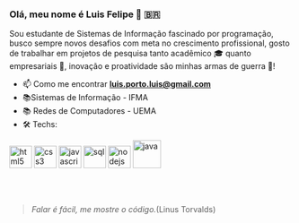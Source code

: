 ### Olá, meu nome é Luis Felipe 👋 :brazil:

Sou estudante de Sistemas de Informação fascinado por programação, busco sempre novos desafios com meta no crescimento profissional, gosto de trabalhar em projetos de pesquisa tanto acadêmico 🎓 quanto empresariais 💼, inovação e proatividade são minhas armas de guerra 🚀!

- 📫 Como me encontrar **luis.porto.luis@gmail.com**
- 📚Sistemas de Informação - IFMA
- 📚 Redes de Computadores - UEMA
- 🛠 Techs: 
<p align="left">
<img src="https://upload.wikimedia.org/wikipedia/commons/thumb/6/61/HTML5_logo_and_wordmark.svg/1200px-HTML5_logo_and_wordmark.svg.png" alt="html5"  width="40" height="40"/>
<img src="https://cdn.icon-icons.com/icons2/2415/PNG/512/css_original_wordmark_logo_icon_146576.png" alt="css3"  width="40" height="40"/>
<img src="https://cdn.icon-icons.com/icons2/2108/PNG/512/javascript_icon_130900.png" alt="javascript" width="40" height="40"/>
<img src="https://cdn.icon-icons.com/icons2/1381/PNG/512/mysqlworkbench_93532.png" alt="sql" width="40" height="40"/>
<img src="https://res.infoq.com/articles/spring-boot-tutorial/pt/headerimage/springboot-header-1585064952469.jpg" alt="nodejs" width="40" height="40"/>
<img src="https://cdn.icon-icons.com/icons2/2415/PNG/512/java_original_wordmark_logo_icon_146459.png" alt="java" width="50" height="50"/>
</p>

<br/>
<br/>

> *Falar é fácil, me mostre o código.*(Linus Torvalds)

